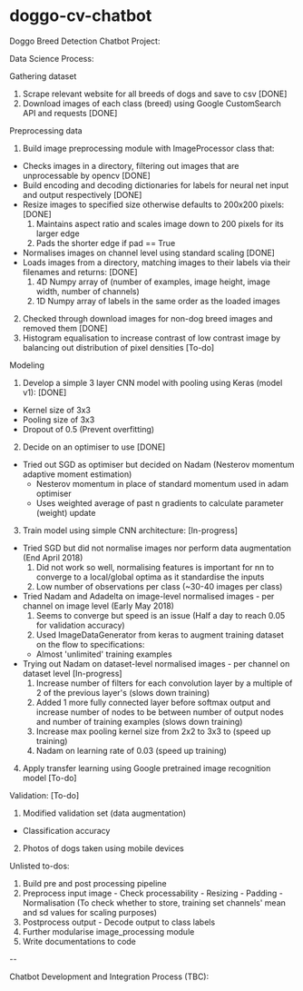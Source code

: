 # doggo-cv-chatbot
Doggo Breed Detection Chatbot Project:

Data Science Process:

Gathering dataset
1. Scrape relevant website for all breeds of dogs and save to csv [DONE]
2. Download images of each class (breed) using Google CustomSearch API and requests [DONE]

Preprocessing data 
1. Build image preprocessing module with ImageProcessor class that:
  - Checks images in a directory, filtering out images that are unprocessable by opencv [DONE]
  - Build encoding and decoding dictionaries for labels for neural net input and output respectively [DONE]
  - Resize images to specified size otherwise defaults to 200x200 pixels: [DONE]
    1. Maintains aspect ratio and scales image down to 200 pixels for its larger edge
    2. Pads the shorter edge if pad == True
  - Normalises images on channel level using standard scaling [DONE]
  - Loads images from a directory, matching images to their labels via their filenames and returns: [DONE]
    1. 4D Numpy array of (number of examples, image height, image width, number of channels)
    2. 1D Numpy array of labels in the same order as the loaded images
2. Checked through download images for non-dog breed images and removed them [DONE]
3. Histogram equalisation to increase contrast of low contrast image by balancing out distribution of pixel densities [To-do]

Modeling
1. Develop a simple 3 layer CNN model with pooling using Keras (model v1): [DONE]
  - Kernel size of 3x3
  - Pooling size of 3x3
  - Dropout of 0.5 (Prevent overfitting)
2. Decide on an optimiser to use [DONE]
  - Tried out SGD as optimiser but decided on Nadam (Nesterov momentum adaptive moment estimation)
    - Nesterov momentum in place of standard momentum used in adam optimiser
    - Uses weighted average of past n gradients to calculate parameter (weight) update
3. Train model using simple CNN architecture: [In-progress]
  - Tried SGD but did not normalise images nor perform data augmentation (End April 2018)
    1. Did not work so well, normalising features is important for nn to converge to a local/global optima as it standardise the inputs
    2. Low number of observations per class (~30-40 images per class) 
  - Tried Nadam and Adadelta on image-level normalised images - per channel on image level (Early May 2018)
    1. Seems to converge but speed is an issue (Half a day to reach 0.05 for validation accuracy)
    2. Used ImageDataGenerator from keras to augment training dataset on the flow to specifications:
      - Almost 'unlimited' training examples
  - Trying out Nadam on dataset-level normalised images - per channel on dataset level [In-progress]
    1. Increase number of filters for each convolution layer by a multiple of 2 of the previous layer's (slows down training)
    2. Added 1 more fully connected layer before softmax output and increase number of nodes to be between number of output nodes and number of training examples (slows down training)
    3. Increase max pooling kernel size from 2x2 to 3x3 to (speed up training)
    4. Nadam on learning rate of 0.03 (speed up training)
4. Apply transfer learning using Google pretrained image recognition model [To-do]

Validation: [To-do]
1. Modified validation set (data augmentation)
  - Classification accuracy
2. Photos of dogs taken using mobile devices


Unlisted to-dos: 
1. Build pre and post processing pipeline
  1. Preprocess input image
    - Check processability
    - Resizing
    - Padding
    - Normalisation (To check whether to store, training set channels' mean and sd values for scaling purposes)
  2. Postprocess output
    - Decode output to class labels
2. Further modularise image_processing module
3. Write documentations to code

--

Chatbot Development and Integration Process (TBC):

